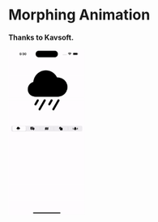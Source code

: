 # Morphing Animation 


**Thanks to Kavsoft.**

<p align="left">
    <img src="images/gif.gif" width="30%" height="30%" /> 
</p>
